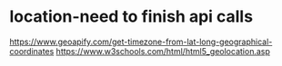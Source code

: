 # location-need to finish api calls
https://www.geoapify.com/get-timezone-from-lat-long-geographical-coordinates
https://www.w3schools.com/html/html5_geolocation.asp
